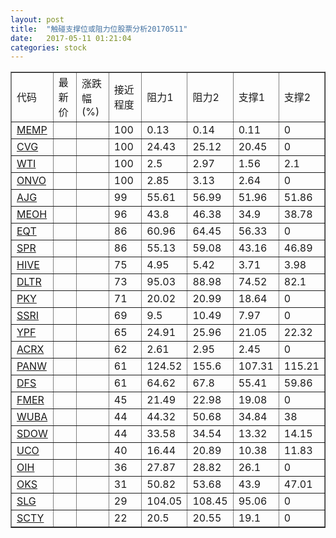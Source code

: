 ```yaml
---
layout: post
title:  "触碰支撑位或阻力位股票分析20170511"
date:   2017-05-11 01:21:04
categories: stock
---
```

<script type="text/javascript">
var stockList = []
stockList.push('gb_memp');
stockList.push('gb_cvg');
stockList.push('gb_wti');
stockList.push('gb_onvo');
stockList.push('gb_ajg');
stockList.push('gb_meoh');
stockList.push('gb_eqt');
stockList.push('gb_spr');
stockList.push('gb_hive');
stockList.push('gb_dltr');
stockList.push('gb_pky');
stockList.push('gb_ssri');
stockList.push('gb_ypf');
stockList.push('gb_acrx');
stockList.push('gb_panw');
stockList.push('gb_dfs');
stockList.push('gb_fmer');
stockList.push('gb_wuba');
stockList.push('gb_sdow');
stockList.push('gb_uco');
stockList.push('gb_oih');
stockList.push('gb_oks');
stockList.push('gb_slg');
stockList.push('gb_scty');
</script>
<table border="1">
 <tr>
 <td>代码</td>
 <td>最新价</td>
 <td>涨跌幅(%)</td>
 <td>接近程度</td>
 <td>阻力1</td>
 <td>阻力2</td>
 <td>支撑1</td>
 <td>支撑2</td>
</tr>
  <tr id="memp" class="red">
  <td><a href="http://stock.finance.sina.com.cn/usstock/quotes/MEMP.html" target="_blank">MEMP</a></td><td></td><td></td><td>100</td><td>0.13</td><td>0.14</td><td>0.11</td><td>0</td></tr>
  <tr id="cvg" class="red">
  <td><a href="http://stock.finance.sina.com.cn/usstock/quotes/CVG.html" target="_blank">CVG</a></td><td></td><td></td><td>100</td><td>24.43</td><td>25.12</td><td>20.45</td><td>0</td></tr>
  <tr id="wti" class="green">
  <td><a href="http://stock.finance.sina.com.cn/usstock/quotes/WTI.html" target="_blank">WTI</a></td><td></td><td></td><td>100</td><td>2.5</td><td>2.97</td><td>1.56</td><td>2.1</td></tr>
  <tr id="onvo" class="green">
  <td><a href="http://stock.finance.sina.com.cn/usstock/quotes/ONVO.html" target="_blank">ONVO</a></td><td></td><td></td><td>100</td><td>2.85</td><td>3.13</td><td>2.64</td><td>0</td></tr>
  <tr id="ajg" class="red">
  <td><a href="http://stock.finance.sina.com.cn/usstock/quotes/AJG.html" target="_blank">AJG</a></td><td></td><td></td><td>99</td><td>55.61</td><td>56.99</td><td>51.96</td><td>51.86</td></tr>
  <tr id="meoh" class="red">
  <td><a href="http://stock.finance.sina.com.cn/usstock/quotes/MEOH.html" target="_blank">MEOH</a></td><td></td><td></td><td>96</td><td>43.8</td><td>46.38</td><td>34.9</td><td>38.78</td></tr>
  <tr id="eqt" class="green">
  <td><a href="http://stock.finance.sina.com.cn/usstock/quotes/EQT.html" target="_blank">EQT</a></td><td></td><td></td><td>86</td><td>60.96</td><td>64.45</td><td>56.33</td><td>0</td></tr>
  <tr id="spr" class="red">
  <td><a href="http://stock.finance.sina.com.cn/usstock/quotes/SPR.html" target="_blank">SPR</a></td><td></td><td></td><td>86</td><td>55.13</td><td>59.08</td><td>43.16</td><td>46.89</td></tr>
  <tr id="hive" class="green">
  <td><a href="http://stock.finance.sina.com.cn/usstock/quotes/HIVE.html" target="_blank">HIVE</a></td><td></td><td></td><td>75</td><td>4.95</td><td>5.42</td><td>3.71</td><td>3.98</td></tr>
  <tr id="dltr" class="green">
  <td><a href="http://stock.finance.sina.com.cn/usstock/quotes/DLTR.html" target="_blank">DLTR</a></td><td></td><td></td><td>73</td><td>95.03</td><td>88.98</td><td>74.52</td><td>82.1</td></tr>
  <tr id="pky" class="red">
  <td><a href="http://stock.finance.sina.com.cn/usstock/quotes/PKY.html" target="_blank">PKY</a></td><td></td><td></td><td>71</td><td>20.02</td><td>20.99</td><td>18.64</td><td>0</td></tr>
  <tr id="ssri" class="red">
  <td><a href="http://stock.finance.sina.com.cn/usstock/quotes/SSRI.html" target="_blank">SSRI</a></td><td></td><td></td><td>69</td><td>9.5</td><td>10.49</td><td>7.97</td><td>0</td></tr>
  <tr id="ypf" class="red">
  <td><a href="http://stock.finance.sina.com.cn/usstock/quotes/YPF.html" target="_blank">YPF</a></td><td></td><td></td><td>65</td><td>24.91</td><td>25.96</td><td>21.05</td><td>22.32</td></tr>
  <tr id="acrx" class="red">
  <td><a href="http://stock.finance.sina.com.cn/usstock/quotes/ACRX.html" target="_blank">ACRX</a></td><td></td><td></td><td>62</td><td>2.61</td><td>2.95</td><td>2.45</td><td>0</td></tr>
  <tr id="panw" class="green">
  <td><a href="http://stock.finance.sina.com.cn/usstock/quotes/PANW.html" target="_blank">PANW</a></td><td></td><td></td><td>61</td><td>124.52</td><td>155.6</td><td>107.31</td><td>115.21</td></tr>
  <tr id="dfs" class="green">
  <td><a href="http://stock.finance.sina.com.cn/usstock/quotes/DFS.html" target="_blank">DFS</a></td><td></td><td></td><td>61</td><td>64.62</td><td>67.8</td><td>55.41</td><td>59.86</td></tr>
  <tr id="fmer" class="green">
  <td><a href="http://stock.finance.sina.com.cn/usstock/quotes/FMER.html" target="_blank">FMER</a></td><td></td><td></td><td>45</td><td>21.49</td><td>22.98</td><td>19.08</td><td>0</td></tr>
  <tr id="wuba" class="red">
  <td><a href="http://stock.finance.sina.com.cn/usstock/quotes/WUBA.html" target="_blank">WUBA</a></td><td></td><td></td><td>44</td><td>44.32</td><td>50.68</td><td>34.84</td><td>38</td></tr>
  <tr id="sdow" class="red">
  <td><a href="http://stock.finance.sina.com.cn/usstock/quotes/SDOW.html" target="_blank">SDOW</a></td><td></td><td></td><td>44</td><td>33.58</td><td>34.54</td><td>13.32</td><td>14.15</td></tr>
  <tr id="uco" class="red">
  <td><a href="http://stock.finance.sina.com.cn/usstock/quotes/UCO.html" target="_blank">UCO</a></td><td></td><td></td><td>40</td><td>16.44</td><td>20.89</td><td>10.38</td><td>11.83</td></tr>
  <tr id="oih" class="red">
  <td><a href="http://stock.finance.sina.com.cn/usstock/quotes/OIH.html" target="_blank">OIH</a></td><td></td><td></td><td>36</td><td>27.87</td><td>28.82</td><td>26.1</td><td>0</td></tr>
  <tr id="oks" class="red">
  <td><a href="http://stock.finance.sina.com.cn/usstock/quotes/OKS.html" target="_blank">OKS</a></td><td></td><td></td><td>31</td><td>50.82</td><td>53.68</td><td>43.9</td><td>47.01</td></tr>
  <tr id="slg" class="green">
  <td><a href="http://stock.finance.sina.com.cn/usstock/quotes/SLG.html" target="_blank">SLG</a></td><td></td><td></td><td>29</td><td>104.05</td><td>108.45</td><td>95.06</td><td>0</td></tr>
  <tr id="scty" class="red">
  <td><a href="http://stock.finance.sina.com.cn/usstock/quotes/SCTY.html" target="_blank">SCTY</a></td><td></td><td></td><td>22</td><td>20.5</td><td>20.55</td><td>19.1</td><td>0</td></tr>
</table>
